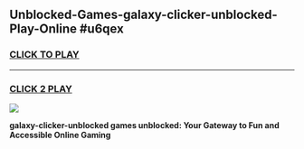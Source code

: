 
## Unblocked-Games-galaxy-clicker-unblocked-Play-Online #u6qex
<h3>
<a href="https://news.freeplayer.one?title=galaxy-clicker-unblocked&ref=3">CLICK TO PLAY</a></h3>
<hr>

<h3>
<a href="https://news.freeplayer.one?title=galaxy-clicker-unblocked&ref=3">CLICK 2 PLAY</a>
  
</h3>

<a href="https://news.freeplayer.one?title=galaxy-clicker-unblocked&ref=3"><img src="https://clearcache.store/games.png"></a>


**galaxy-clicker-unblocked games unblocked: Your Gateway to Fun and Accessible Online Gaming**
